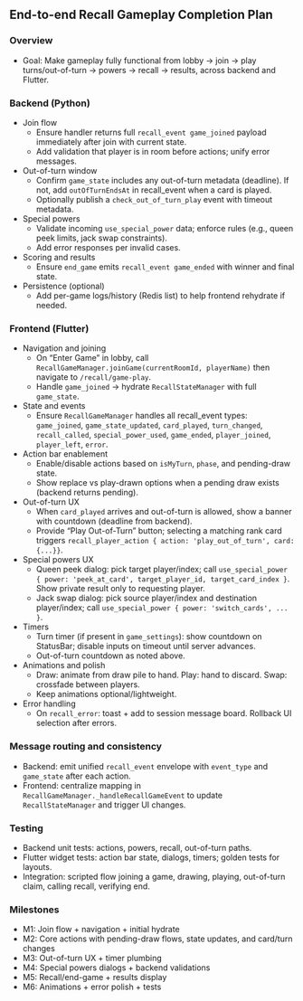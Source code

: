 ## End-to-end Recall Gameplay Completion Plan

### Overview
- Goal: Make gameplay fully functional from lobby → join → play turns/out-of-turn → powers → recall → results, across backend and Flutter.

### Backend (Python)
- Join flow
  - Ensure handler returns full `recall_event game_joined` payload immediately after join with current state.
  - Add validation that player is in room before actions; unify error messages.
- Out-of-turn window
  - Confirm `game_state` includes any out-of-turn metadata (deadline). If not, add `outOfTurnEndsAt` in recall_event when a card is played.
  - Optionally publish a `check_out_of_turn_play` event with timeout metadata.
- Special powers
  - Validate incoming `use_special_power` data; enforce rules (e.g., queen peek limits, jack swap constraints).
  - Add error responses per invalid cases.
- Scoring and results
  - Ensure `end_game` emits `recall_event game_ended` with winner and final state.
- Persistence (optional)
  - Add per-game logs/history (Redis list) to help frontend rehydrate if needed.

### Frontend (Flutter)
- Navigation and joining
  - On “Enter Game” in lobby, call `RecallGameManager.joinGame(currentRoomId, playerName)` then navigate to `/recall/game-play`.
  - Handle `game_joined` → hydrate `RecallStateManager` with full `game_state`.
- State and events
  - Ensure `RecallGameManager` handles all recall_event types: `game_joined`, `game_state_updated`, `card_played`, `turn_changed`, `recall_called`, `special_power_used`, `game_ended`, `player_joined`, `player_left`, `error`.
- Action bar enablement
  - Enable/disable actions based on `isMyTurn`, `phase`, and pending-draw state.
  - Show replace vs play-drawn options when a pending draw exists (backend returns pending).
- Out-of-turn UX
  - When `card_played` arrives and out-of-turn is allowed, show a banner with countdown (deadline from backend).
  - Provide “Play Out-of-Turn” button; selecting a matching rank card triggers `recall_player_action { action: 'play_out_of_turn', card: {...}}`.
- Special powers UX
  - Queen peek dialog: pick target player/index; call `use_special_power { power: 'peek_at_card', target_player_id, target_card_index }`. Show private result only to requesting player.
  - Jack swap dialog: pick source player/index and destination player/index; call `use_special_power { power: 'switch_cards', ... }`.
- Timers
  - Turn timer (if present in `game_settings`): show countdown on StatusBar; disable inputs on timeout until server advances.
  - Out-of-turn countdown as noted above.
- Animations and polish
  - Draw: animate from draw pile to hand. Play: hand to discard. Swap: crossfade between players.
  - Keep animations optional/lightweight.
- Error handling
  - On `recall_error`: toast + add to session message board. Rollback UI selection after errors.

### Message routing and consistency
- Backend: emit unified `recall_event` envelope with `event_type` and `game_state` after each action.
- Frontend: centralize mapping in `RecallGameManager._handleRecallGameEvent` to update `RecallStateManager` and trigger UI changes.

### Testing
- Backend unit tests: actions, powers, recall, out-of-turn paths.
- Flutter widget tests: action bar state, dialogs, timers; golden tests for layouts.
- Integration: scripted flow joining a game, drawing, playing, out-of-turn claim, calling recall, verifying end.

### Milestones
- M1: Join flow + navigation + initial hydrate
- M2: Core actions with pending-draw flows, state updates, and card/turn changes
- M3: Out-of-turn UX + timer plumbing
- M4: Special powers dialogs + backend validations
- M5: Recall/end-game + results display
- M6: Animations + error polish + tests



